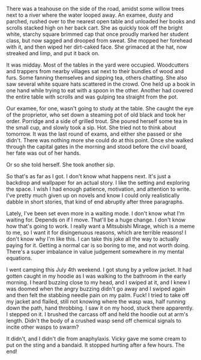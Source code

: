There was a teahouse on the side of the road, amidst some willow trees next to a river where the water looped away. An examee, dusty and parched, rushed over to the nearest open table and unloaded her books and scrolls stacked high on her back cart. She as quickly took off the bright white, starchy square brimmed cap that once proudly marked her student class, but now sagged and drooped from sweat. She mopped her forehead with it, and then wiped her dirt-caked face. She grimaced at the hat, now streaked and limp, and put it back on.

It was midday. Most of the tables in the yard were occupied. Woodcutters and trappers from nearby villages sat next to their bundles of wood and furs. Some fanning themselves and sipping tea, others chatting. She also saw several white square hats scattered in the crowd. One held up a book in one hand while trying to eat with a spoon in the other. Another had covered the entire table with scrolls and was gulping tea straight from the pot.

Our examee, for one, wasn't going to study at the table. She caught the eye of the proprietor, who set down a steaming pot of old black and took her order. Porridge and a side of grilled trout. She poured herself some tea in the small cup, and slowly took a sip. Hot. She tried not to think about tomorrow. It was the last round of exams, and either she passed or she didn't. There was nothing more she could do at this point. Once she walked through the capital gates in the morning and stood before the civil board, her fate was out of her hands.

Or so she told herself. She took another sip.

So that's as far as I got. I don't know what happens next. It's just a backdrop and wallpaper for an actual story. I like the setting and exploring the space. I wish I had enough patience, motivation, and attention to write. I've pretty much given up on novels and know I could only realistically dabble in short stories, that kind of end abruptly after three paragraphs.

Lately, I've been set even more in a waiting mode. I don't know what I'm waiting for. Depends on if I move. That'll be a huge change. I don't know how that's going to work. I really want a Mitsubishi Mirage, which is a meme to me, so I want it for disingenuous reasons, which are terrible reasons! I don't know why I'm like this. I can take this joke all the way to actually paying for it. Getting a normal car is so boring to me, and not worth doing. There's a super imbalance in value judgement somewhere in my mental equations.

I went camping this July 4th weekend. I got stung by a yellow jacket. It had gotten caught in my hoodie as I was walking to the bathroom in the early morning. I heard buzzing close to my head, and I swiped at it, and I knew I was doomed when the angry buzzing didn't go away and I swiped again and then felt the stabbing needle pain on my palm. Fuck! I tried to take off my jacket and flailed, still not knowing where the wasp was, half running down the path, hand throbbing. I saw it on my hood, stuck there apparently. I stepped on it. I brushed the carcass off and held the hoodie out at arm's length. Didn't the body of a crushed wasp send off chemical signals to incite other wasps to swarm?

It didn't, and I didn't die from anaphylaxis. Vicky gave me some cream to put on the sting and a bandaid. It stopped hurting after a few hours. The end!

